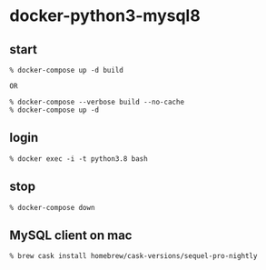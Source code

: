 # docker-python3-mysql8


## start
```
% docker-compose up -d build 

OR 

% docker-compose --verbose build --no-cache
% docker-compose up -d   
```

## login 

```
% docker exec -i -t python3.8 bash 
```

## stop
```
% docker-compose down
```

## MySQL client on mac
```
% brew cask install homebrew/cask-versions/sequel-pro-nightly
```
